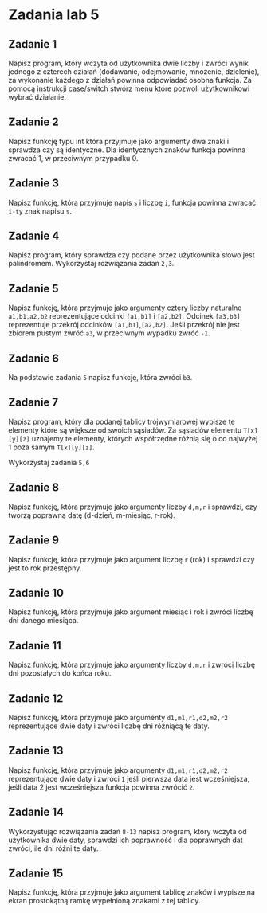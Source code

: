 # Zadania lab 5 

## Zadanie 1 

Napisz program, który wczyta od użytkownika dwie liczby i zwróci wynik jednego z czterech działań 
(dodawanie, odejmowanie, mnożenie, dzielenie), za wykonanie każdego z działań powinna odpowiadać osobna funkcja. 
Za pomocą instrukcji case/switch stwórz menu które pozwoli użytkownikowi wybrać działanie. 

## Zadanie 2 

Napisz funkcję typu int która przyjmuje jako argumenty dwa znaki i sprawdza czy są identyczne.
Dla identycznych znaków funkcja powinna zwracać 1, w przeciwnym przypadku 0. 

## Zadanie 3 

Napisz funkcję, która przyjmuje napis `s` i liczbę `i`, funkcja powinna zwracać `i-ty` znak napisu `s`. 

## Zadanie 4 

Napisz program, który sprawdza czy podane przez użytkownika słowo jest palindromem. Wykorzystaj rozwiązania zadań `2,3`. 

## Zadanie 5 

Napisz funkcję, która przyjmuje jako argumenty cztery liczby naturalne `a1,b1,a2,b2` reprezentujące odcinki `[a1,b1]` i `[a2,b2]`. Odcinek `[a3,b3]` 
reprezentuje przekrój odcinków `[a1,b1]`,`[a2,b2]`. Jeśli przekrój nie jest zbiorem pustym zwróć `a3`, w przeciwnym wypadku zwróć `-1`. 

## Zadanie 6 

Na podstawie zadania `5` napisz funkcję, która zwróci `b3`. 

## Zadanie 7 

Napisz program, który dla podanej tablicy trójwymiarowej wypisze te elementy które są większe od swoich sąsiadów. Za sąsiadów elementu `T[x][y][z]` 
uznajemy te elementy, których współrzędne różnią się o co najwyżej 1 poza samym `T[x][y][z]`. 

Wykorzystaj zadania `5,6`

## Zadanie 8 

Napisz funkcję, która przyjmuje jako argumenty liczby `d,m,r` i sprawdzi, czy tworzą poprawną datę (d-dzień, m-miesiąc, r-rok). 

## Zadanie 9 

Napisz funkcję, która przyjmuje jako argument liczbę `r` (rok) i sprawdzi czy jest to rok przestępny. 

## Zadanie 10 

Napisz funkcję, która przyjmuje jako argument miesiąc i rok i zwróci liczbę dni danego miesiąca. 

## Zadanie 11 

Napisz funkcję, która przyjmuje jako argumenty liczby `d,m,r` i zwróci liczbę dni pozostałych do końca roku. 

## Zadanie 12 

Napisz funkcję, która przyjmuje jako argumenty `d1,m1,r1,d2,m2,r2` reprezentujące dwie daty i zwróci liczbę dni różniącą te daty. 

## Zadanie 13 

Napisz funkcję, która przyjmuje jako argumenty `d1,m1,r1,d2,m2,r2` reprezentujące dwie daty i zwróci `1` jeśli pierwsza data jest wcześniejsza,
jeśli data 2 jest wcześniejsza funkcja powinna zwrócić `2`. 

## Zadanie 14 

Wykorzystując rozwiązania zadań `8-13` napisz program, który wczyta od użytkownika dwie daty, sprawdzi ich poprawność i dla poprawnych dat zwróci, 
ile dni różni te daty. 

## Zadanie 15 

Napisz funkcję, która przyjmuje jako argument tablicę znaków i wypisze na ekran prostokątną ramkę wypełnioną znakami z tej tablicy. 
